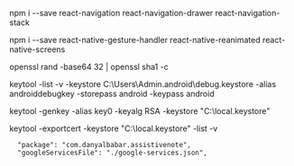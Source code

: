 npm i --save react-navigation react-navigation-drawer react-navigation-stack

npm i --save react-native-gesture-handler react-native-reanimated react-native-screens

openssl rand -base64 32 | openssl sha1 -c

keytool -list -v -keystore C:\Users\Admin\.android\debug.keystore -alias androiddebugkey -storepass android -keypass android

keytool -genkey -alias key0 -keyalg RSA -keystore "C:\local.keystore"

keytool -exportcert -keystore "C:\local.keystore" -list -v

      "package": "com.danyalbabar.assistivenote",
      "googleServicesFile": "./google-services.json",
